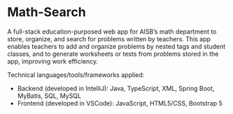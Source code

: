 # Math-Search
A full-stack education-purposed web app for AISB’s math department to store, organize, and search for problems written by teachers. This app enables teachers to add and organize problems by nested tags and student classes, and to generate worksheets or tests from problems stored in the app, improving work efficiency. 

Technical languages/tools/frameworks applied:
- Backend (developed in IntelliJ): Java, TypeScript, XML, Spring Boot, MyBatis, SQL, MySQL
- Frontend (developed in VSCode): JavaScript, HTML5/CSS, Bootstrap 5
